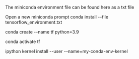 The miniconda environment file can be found here as a txt file

Open a new miniconda prompt conda install --file tensorflow_environment.txt

conda create --name tf python=3.9

conda activate tf

ipython kernel install --user --name=my-conda-env-kernel
